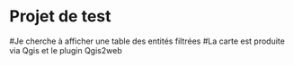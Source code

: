 # Projet de test
#Je cherche à afficher une table des entités filtrées
#La carte est produite via Qgis et le plugin Qgis2web
